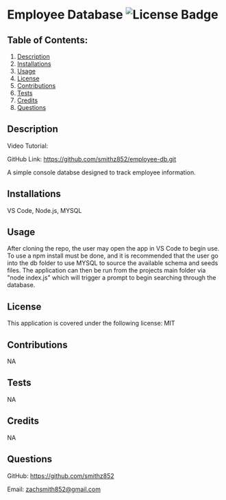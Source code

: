 # Employee Database ![License Badge](https://img.shields.io/badge/License-MIT-blue)
  
## Table of Contents:
  1. [Description](#description)
  2. [Installations](#installations)
  3. [Usage](#usage)
  4. [License](#license)
  5. [Contributions](#contributions)
  6. [Tests](#tests)
  7. [Credits](#credits)
  8. [Questions](#questions)

## Description

Video Tutorial:

GitHub Link: https://github.com/smithz852/employee-db.git

A simple console databse designed to track employee information.

## Installations

VS Code, Node.js, MYSQL

## Usage

After cloning the repo, the user may open the app in VS Code to begin use. To use a npm install must be done, and it is recommended that the user go into the db folder to use MYSQL to source the available schema and seeds files. The application can then be run from the projects main folder via "node index.js" which will trigger a prompt to begin searching through the database.

## License

This application is covered under the following license: MIT

    
## Contributions

NA

## Tests

NA

## Credits

NA

## Questions

GitHub: https://github.com/smithz852
  
Email: zachsmith852@gmail.com

